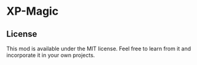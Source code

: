 # XP-Magic

## License

This mod is available under the MIT license. Feel free to learn from it and incorporate it in your own projects.
